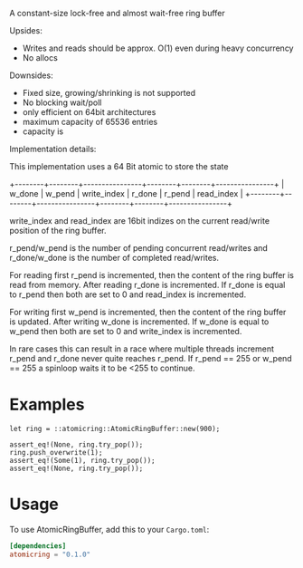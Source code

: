  A constant-size lock-free and almost wait-free ring buffer


 Upsides:

 - Writes and reads should be approx. O(1) even during heavy concurrency
 - No allocs

 Downsides:

 - Fixed size, growing/shrinking is not supported
 - No blocking wait/poll
 - only efficient on 64bit architectures
 - maximum capacity of 65536 entries
 - capacity is

 Implementation details:

 This implementation uses a 64 Bit atomic to store the state

 +--------+--------+----------------+--------+--------+----------------+
 | w_done | w_pend |  write_index   | r_done | r_pend |   read_index   |
 +--------+--------+----------------+--------+--------+----------------+

 write_index and read_index are 16bit indizes on the current read/write position of the ring
 buffer.


 r_pend/w_pend is the number of pending concurrent read/writes and r_done/w_done is the number of completed read/writes.

 For reading first r_pend is incremented, then the content of the ring buffer is read from memory.
 After reading r_done is incremented. If r_done is equal to r_pend then both are set to 0 and read_index is incremented.

 For writing first w_pend is incremented, then the content of the ring buffer is updated.
 After writing w_done is incremented. If w_done is equal to w_pend then both are set to 0 and write_index is incremented.

 In rare cases this can result in a race where multiple threads increment r_pend and r_done never quite reaches r_pend.
 If r_pend == 255 or w_pend == 255 a spinloop waits it to be <255 to continue.


 # Examples

 ```
 let ring = ::atomicring::AtomicRingBuffer::new(900);

 assert_eq!(None, ring.try_pop());
 ring.push_overwrite(1);
 assert_eq!(Some(1), ring.try_pop());
 assert_eq!(None, ring.try_pop());
 ```


# Usage

To use AtomicRingBuffer, add this to your `Cargo.toml`:

```toml
[dependencies]
atomicring = "0.1.0"
```